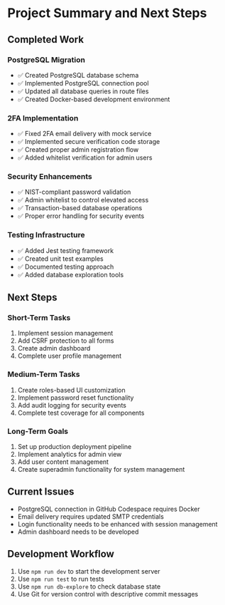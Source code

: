 # Project Summary and Next Steps

## Completed Work

### PostgreSQL Migration
- ✅ Created PostgreSQL database schema
- ✅ Implemented PostgreSQL connection pool
- ✅ Updated all database queries in route files
- ✅ Created Docker-based development environment

### 2FA Implementation
- ✅ Fixed 2FA email delivery with mock service
- ✅ Implemented secure verification code storage
- ✅ Created proper admin registration flow
- ✅ Added whitelist verification for admin users

### Security Enhancements
- ✅ NIST-compliant password validation
- ✅ Admin whitelist to control elevated access
- ✅ Transaction-based database operations
- ✅ Proper error handling for security events

### Testing Infrastructure
- ✅ Added Jest testing framework
- ✅ Created unit test examples
- ✅ Documented testing approach
- ✅ Added database exploration tools

## Next Steps

### Short-Term Tasks
1. Implement session management
2. Add CSRF protection to all forms
3. Create admin dashboard
4. Complete user profile management

### Medium-Term Tasks
1. Create roles-based UI customization
2. Implement password reset functionality
3. Add audit logging for security events
4. Complete test coverage for all components

### Long-Term Goals
1. Set up production deployment pipeline
2. Implement analytics for admin view
3. Add user content management
4. Create superadmin functionality for system management

## Current Issues

- PostgreSQL connection in GitHub Codespace requires Docker
- Email delivery requires updated SMTP credentials
- Login functionality needs to be enhanced with session management
- Admin dashboard needs to be developed

## Development Workflow

1. Use `npm run dev` to start the development server
2. Use `npm run test` to run tests
3. Use `npm run db-explore` to check database state
4. Use Git for version control with descriptive commit messages
